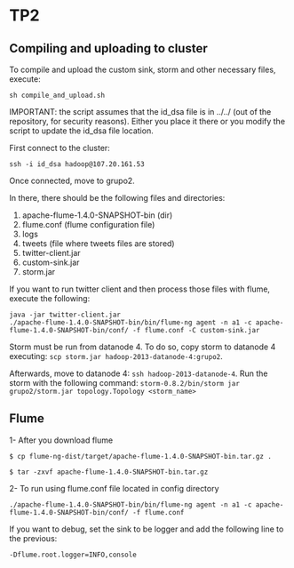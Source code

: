 # TP2

## Compiling and uploading to cluster

To compile and upload the custom sink, storm and other necessary files, execute:

```
sh compile_and_upload.sh
```

IMPORTANT: the script assumes that the id_dsa file is in ../../ (out of the repository, for security reasons). Either you
place it there or you modify the script to update the id_dsa file location.

First connect to the cluster:

`ssh -i id_dsa hadoop@107.20.161.53`

Once connected, move to grupo2.

In there, there should be the following files and directories:

1. apache-flume-1.4.0-SNAPSHOT-bin (dir)
2. flume.conf (flume configuration file)
3. logs
4. tweets (file where tweets files are stored)
5. twitter-client.jar
6. custom-sink.jar
7. storm.jar

If you want to run twitter client and then process those files with flume, execute the following:

```
java -jar twitter-client.jar
./apache-flume-1.4.0-SNAPSHOT-bin/bin/flume-ng agent -n a1 -c apache-flume-1.4.0-SNAPSHOT-bin/conf/ -f flume.conf -C custom-sink.jar
```

Storm must be run from datanode 4. To do so, copy storm to datanode 4 executing:
`scp storm.jar hadoop-2013-datanode-4:grupo2`.

Afterwards, move to datanode 4: `ssh hadoop-2013-datanode-4`. Run the storm with the following command:
`storm-0.8.2/bin/storm jar grupo2/storm.jar topology.Topology <storm_name>`

## Flume

1- After you download flume

```
$ cp flume-ng-dist/target/apache-flume-1.4.0-SNAPSHOT-bin.tar.gz .

$ tar -zxvf apache-flume-1.4.0-SNAPSHOT-bin.tar.gz
```
2- To run using flume.conf file located in config directory

```
./apache-flume-1.4.0-SNAPSHOT-bin/bin/flume-ng agent -n a1 -c apache-flume-1.4.0-SNAPSHOT-bin/conf/ -f flume.conf
```

If you want to debug, set the sink to be logger and add the following line to the previous:
```
-Dflume.root.logger=INFO,console
```
